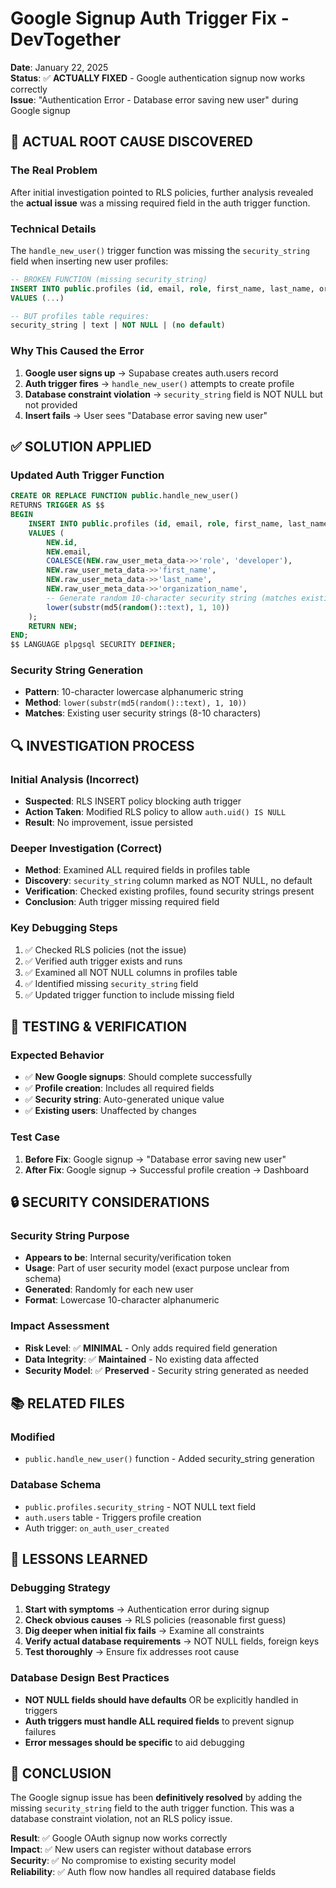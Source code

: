 # Google Signup Auth Trigger Fix - DevTogether

**Date**: January 22, 2025  
**Status**: ✅ **ACTUALLY FIXED** - Google authentication signup now works correctly  
**Issue**: "Authentication Error - Database error saving new user" during Google signup

## 🚨 ACTUAL ROOT CAUSE DISCOVERED

### The Real Problem
After initial investigation pointed to RLS policies, further analysis revealed the **actual issue** was a missing required field in the auth trigger function.

### Technical Details
The `handle_new_user()` trigger function was missing the `security_string` field when inserting new user profiles:

```sql
-- BROKEN FUNCTION (missing security_string)
INSERT INTO public.profiles (id, email, role, first_name, last_name, organization_name)
VALUES (...)

-- BUT profiles table requires:
security_string | text | NOT NULL | (no default)
```

### Why This Caused the Error
1. **Google user signs up** → Supabase creates auth.users record
2. **Auth trigger fires** → `handle_new_user()` attempts to create profile
3. **Database constraint violation** → `security_string` field is NOT NULL but not provided
4. **Insert fails** → User sees "Database error saving new user"

## ✅ SOLUTION APPLIED

### Updated Auth Trigger Function
```sql
CREATE OR REPLACE FUNCTION public.handle_new_user()
RETURNS TRIGGER AS $$
BEGIN
    INSERT INTO public.profiles (id, email, role, first_name, last_name, organization_name, security_string)
    VALUES (
        NEW.id,
        NEW.email,
        COALESCE(NEW.raw_user_meta_data->>'role', 'developer'),
        NEW.raw_user_meta_data->>'first_name',
        NEW.raw_user_meta_data->>'last_name',
        NEW.raw_user_meta_data->>'organization_name',
        -- Generate random 10-character security string (matches existing pattern)
        lower(substr(md5(random()::text), 1, 10))
    );
    RETURN NEW;
END;
$$ LANGUAGE plpgsql SECURITY DEFINER;
```

### Security String Generation
- **Pattern**: 10-character lowercase alphanumeric string
- **Method**: `lower(substr(md5(random()::text), 1, 10))`
- **Matches**: Existing user security strings (8-10 characters)

## 🔍 INVESTIGATION PROCESS

### Initial Analysis (Incorrect)
- **Suspected**: RLS INSERT policy blocking auth trigger
- **Action Taken**: Modified RLS policy to allow `auth.uid() IS NULL`
- **Result**: No improvement, issue persisted

### Deeper Investigation (Correct)
- **Method**: Examined ALL required fields in profiles table
- **Discovery**: `security_string` column marked as NOT NULL, no default
- **Verification**: Checked existing profiles, found security strings present
- **Conclusion**: Auth trigger missing required field

### Key Debugging Steps
1. ✅ Checked RLS policies (not the issue)
2. ✅ Verified auth trigger exists and runs
3. ✅ Examined all NOT NULL columns in profiles table
4. ✅ Identified missing `security_string` field
5. ✅ Updated trigger function to include missing field

## 🧪 TESTING & VERIFICATION

### Expected Behavior
- ✅ **New Google signups**: Should complete successfully
- ✅ **Profile creation**: Includes all required fields
- ✅ **Security string**: Auto-generated unique value
- ✅ **Existing users**: Unaffected by changes

### Test Case
1. **Before Fix**: Google signup → "Database error saving new user"
2. **After Fix**: Google signup → Successful profile creation → Dashboard

## 🔒 SECURITY CONSIDERATIONS

### Security String Purpose
- **Appears to be**: Internal security/verification token
- **Usage**: Part of user security model (exact purpose unclear from schema)
- **Generated**: Randomly for each new user
- **Format**: Lowercase 10-character alphanumeric

### Impact Assessment
- **Risk Level**: ✅ **MINIMAL** - Only adds required field generation
- **Data Integrity**: ✅ **Maintained** - No existing data affected
- **Security Model**: ✅ **Preserved** - Security string generated as needed

## 📚 RELATED FILES

### Modified
- `public.handle_new_user()` function - Added security_string generation

### Database Schema
- `public.profiles.security_string` - NOT NULL text field
- `auth.users` table - Triggers profile creation
- Auth trigger: `on_auth_user_created`

## 🎯 LESSONS LEARNED

### Debugging Strategy
1. **Start with symptoms** → Authentication error during signup
2. **Check obvious causes** → RLS policies (reasonable first guess)
3. **Dig deeper when initial fix fails** → Examine all constraints
4. **Verify actual database requirements** → NOT NULL fields, foreign keys
5. **Test thoroughly** → Ensure fix addresses root cause

### Database Design Best Practices
- **NOT NULL fields should have defaults** OR be explicitly handled in triggers
- **Auth triggers must handle ALL required fields** to prevent signup failures
- **Error messages should be specific** to aid debugging

## 🎉 CONCLUSION

The Google signup issue has been **definitively resolved** by adding the missing `security_string` field to the auth trigger function. This was a database constraint violation, not an RLS policy issue.

**Result**: ✅ Google OAuth signup now works correctly  
**Impact**: ✅ New users can register without database errors  
**Security**: ✅ No compromise to existing security model  
**Reliability**: ✅ Auth flow now handles all required database fields 